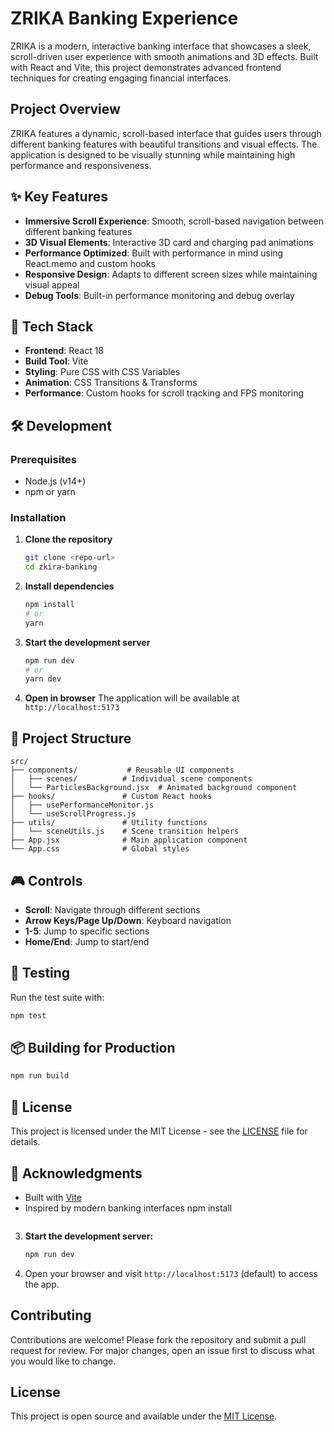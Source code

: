 # ZRIKA Banking Experience

ZRIKA is a modern, interactive banking interface that showcases a sleek, scroll-driven user experience with smooth animations and 3D effects. Built with React and Vite, this project demonstrates advanced frontend techniques for creating engaging financial interfaces.

## Project Overview
ZRIKA features a dynamic, scroll-based interface that guides users through different banking features with beautiful transitions and visual effects. The application is designed to be visually stunning while maintaining high performance and responsiveness.

## ✨ Key Features
- **Immersive Scroll Experience**: Smooth, scroll-based navigation between different banking features
- **3D Visual Elements**: Interactive 3D card and charging pad animations
- **Performance Optimized**: Built with performance in mind using React.memo and custom hooks
- **Responsive Design**: Adapts to different screen sizes while maintaining visual appeal
- **Debug Tools**: Built-in performance monitoring and debug overlay

## 🚀 Tech Stack
- **Frontend**: React 18
- **Build Tool**: Vite
- **Styling**: Pure CSS with CSS Variables
- **Animation**: CSS Transitions & Transforms
- **Performance**: Custom hooks for scroll tracking and FPS monitoring

## 🛠️ Development

### Prerequisites
- Node.js (v14+)
- npm or yarn

### Installation

1. **Clone the repository**
   ```bash
   git clone <repo-url>
   cd zkira-banking
   ```

2. **Install dependencies**
   ```bash
   npm install
   # or
   yarn
   ```

3. **Start the development server**
   ```bash
   npm run dev
   # or
   yarn dev
   ```

4. **Open in browser**
   The application will be available at `http://localhost:5173`

## 🎨 Project Structure

```
src/
├── components/           # Reusable UI components
│   ├── scenes/          # Individual scene components
│   └── ParticlesBackground.jsx  # Animated background component
├── hooks/               # Custom React hooks
│   ├── usePerformanceMonitor.js
│   └── useScrollProgress.js
├── utils/               # Utility functions
│   └── sceneUtils.js    # Scene transition helpers
├── App.jsx              # Main application component
└── App.css              # Global styles
```

## 🎮 Controls
- **Scroll**: Navigate through different sections
- **Arrow Keys/Page Up/Down**: Keyboard navigation
- **1-5**: Jump to specific sections
- **Home/End**: Jump to start/end

## 🧪 Testing
Run the test suite with:
```bash
npm test
```

## 📦 Building for Production
```bash
npm run build
```

## 📝 License
This project is licensed under the MIT License - see the [LICENSE](LICENSE) file for details.

## 🙏 Acknowledgments
- Built with [Vite](https://vitejs.dev/)
- Inspired by modern banking interfaces
   npm install
   ```
3. **Start the development server:**
   ```bash
   npm run dev
   ```
4. Open your browser and visit `http://localhost:5173` (default) to access the app.

## Contributing
Contributions are welcome! Please fork the repository and submit a pull request for review. For major changes, open an issue first to discuss what you would like to change.

## License
This project is open source and available under the [MIT License](LICENSE).
